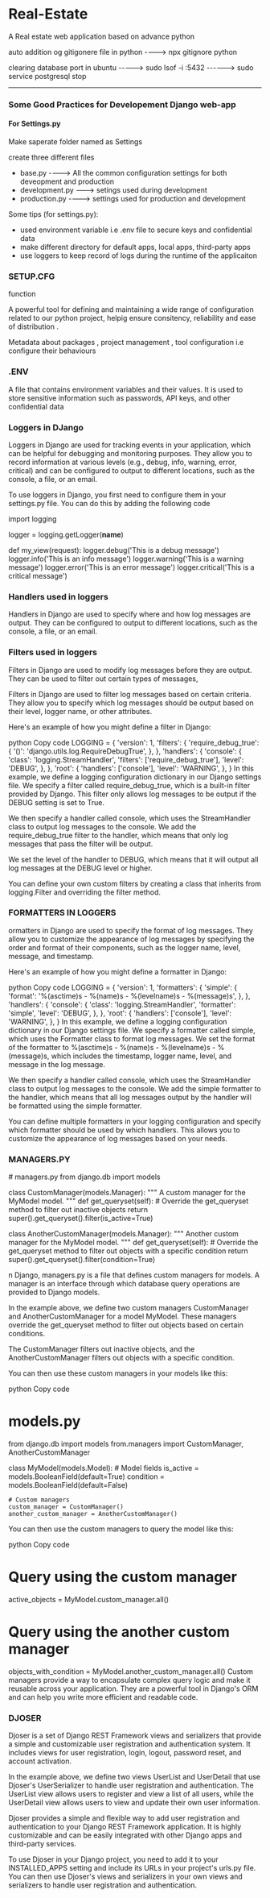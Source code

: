# Real-Estate
A Real estate web application based on advance python


auto addition og gitigonere file in python
----> npx gitignore python  



clearing database port in ubuntu
-----> sudo lsof -i :5432
------> sudo service postgresql stop

-----------------------------------------------------------------
<h3> Some Good Practices for Developement Django web-app </h3>
<h4> For Settings.py </h4>
<span> Make saperate folder named as Settings </span>
<p> create three different files </p>
<ul>
<li>
base.py ----> All the common configuration settings for both deveopment and production
</li>
<li>
development.py ---> setings used during development
</li>
<li>
production.py ---->  settings used for production and development
</li>

</ul>

<p> Some tips (for settings.py): </p>
<ul>
<li> 
    used environment variable i.e .env file to secure keys and confidential data
</li>
<li>
make different directory for default apps, local apps, third-party apps
</li>
<li> use loggers to keep record of logs during the runtime of the applicaiton </li>
</ul>

<h3> SETUP.CFG</h3>
<p> function </p>
<p> A powerful tool for defining and maintaining a wide range of configuration related to our python project, helpig ensure consitency, reliability and ease of distribution .
</p>
<p> Metadata about packages , project management , tool configuration i.e configure their behaviours </p>


<h3>.ENV </h3>
<p> A file that contains environment variables and their values. It is used to store sensitive information such as passwords, API keys, and other confidential data</p>

<h3> Loggers in DJango </h3>
<p> Loggers in Django are used for tracking events in your application, which can be helpful for debugging and monitoring purposes. They allow you to record information at various levels (e.g., debug, info, warning, error, critical) and can be configured to output to different locations, such as the console, a file, or an email. </p>
<p> To use loggers in Django, you first need to configure them in your settings.py file. You can do this by adding the following code
</p>
<p>
import logging

logger = logging.getLogger(__name__)

def my_view(request):
    logger.debug('This is a debug message')
    logger.info('This is an info message')
    logger.warning('This is a warning message')
    logger.error('This is an error message')
    logger.critical('This is a critical message')

</p>


<h3>Handlers used in loggers </h3>
<p> Handlers in Django are used to specify where and how log messages are output. They can be configured to output to different locations, such as the console, a file, or an email. </p>

<h3> Filters used in loggers </h3>
<p> Filters in Django are used to modify log messages before they are output. They can be used to filter out certain types of messages, </p>
<p>
Filters in Django are used to filter log messages based on certain criteria. They allow you to specify which log messages should be output based on their level, logger name, or other attributes.

Here's an example of how you might define a filter in Django:

python
Copy code
LOGGING = {
    'version': 1,
    'filters': {
        'require_debug_true': {
            '()': 'django.utils.log.RequireDebugTrue',
        },
    },
    'handlers': {
        'console': {
            'class': 'logging.StreamHandler',
            'filters': ['require_debug_true'],
            'level': 'DEBUG',
        },
    },
    'root': {
        'handlers': ['console'],
        'level': 'WARNING',
    },
}
In this example, we define a logging configuration dictionary in our Django settings file. We specify a filter called require_debug_true, which is a built-in filter provided by Django. This filter only allows log messages to be output if the DEBUG setting is set to True.

We then specify a handler called console, which uses the StreamHandler class to output log messages to the console. We add the require_debug_true filter to the handler, which means that only log messages that pass the filter will be output.

We set the level of the handler to DEBUG, which means that it will output all log messages at the DEBUG level or higher.

You can define your own custom filters by creating a class that inherits from logging.Filter and overriding the filter method.

</p>

<h3> FORMATTERS IN LOGGERS </h3>
<p>ormatters in Django are used to specify the format of log messages. They allow you to customize the appearance of log messages by specifying the order and format of their components, such as the logger name, level, message, and timestamp.

Here's an example of how you might define a formatter in Django:

python
Copy code
LOGGING = {
    'version': 1,
    'formatters': {
        'simple': {
            'format': '%(asctime)s - %(name)s - %(levelname)s - %(message)s',
        },
    },
    'handlers': {
        'console': {
            'class': 'logging.StreamHandler',
            'formatter': 'simple',
            'level': 'DEBUG',
        },
    },
    'root': {
        'handlers': ['console'],
        'level': 'WARNING',
    },
}
In this example, we define a logging configuration dictionary in our Django settings file. We specify a formatter called simple, which uses the Formatter class to format log messages. We set the format of the formatter to %(asctime)s - %(name)s - %(levelname)s - %(message)s, which includes the timestamp, logger name, level, and message in the log message.

We then specify a handler called console, which uses the StreamHandler class to output log messages to the console. We add the simple formatter to the handler, which means that all log messages output by the handler will be formatted using the simple formatter.

You can define multiple formatters in your logging configuration and specify which formatter should be used by which handlers. This allows you to customize the appearance of log messages based on your needs. </p>
 
 <h3> MANAGERS.PY </h3>
 # managers.py
from django.db import models

class CustomManager(models.Manager):
    """
    A custom manager for the MyModel model.
    """
    def get_queryset(self):
        # Override the get_queryset method to filter out inactive objects
        return super().get_queryset().filter(is_active=True)

class AnotherCustomManager(models.Manager):
    """
    Another custom manager for the MyModel model.
    """
    def get_queryset(self):
        # Override the get_queryset method to filter out objects with a specific condition
        return super().get_queryset().filter(condition=True)
 <p>n Django, managers.py is a file that defines custom managers for models. A manager is an interface through which database query operations are provided to Django models.

In the example above, we define two custom managers CustomManager and AnotherCustomManager for a model MyModel. These managers override the get_queryset method to filter out objects based on certain conditions.

The CustomManager filters out inactive objects, and the AnotherCustomManager filters out objects with a specific condition.

You can then use these custom managers in your models like this:

python
Copy code
# models.py
from django.db import models
from.managers import CustomManager, AnotherCustomManager

class MyModel(models.Model):
    # Model fields
    is_active = models.BooleanField(default=True)
    condition = models.BooleanField(default=False)

    # Custom managers
    custom_manager = CustomManager()
    another_custom_manager = AnotherCustomManager()
You can then use the custom managers to query the model like this:

python
Copy code
# Query using the custom manager
active_objects = MyModel.custom_manager.all()

# Query using the another custom manager
objects_with_condition = MyModel.another_custom_manager.all()
Custom managers provide a way to encapsulate complex query logic and make it reusable across your application. They are a powerful tool in Django's ORM and can help you write more efficient and readable code. </p>


<h3> DJOSER </h3>
<p>Djoser is a set of Django REST Framework views and serializers that provide a simple and customizable user registration and authentication system. It includes views for user registration, login, logout, password reset, and account activation.

In the example above, we define two views UserList and UserDetail that use Djoser's UserSerializer to handle user registration and authentication. The UserList view allows users to register and view a list of all users, while the UserDetail view allows users to view and update their own user information.

Djoser provides a simple and flexible way to add user registration and authentication to your Django REST Framework application. It is highly customizable and can be easily integrated with other Django apps and third-party services.

To use Djoser in your Django project, you need to add it to your INSTALLED_APPS setting and include its URLs in your project's urls.py file. You can then use Djoser's views and serializers in your own views and serializers to handle user registration and authentication.</p>



